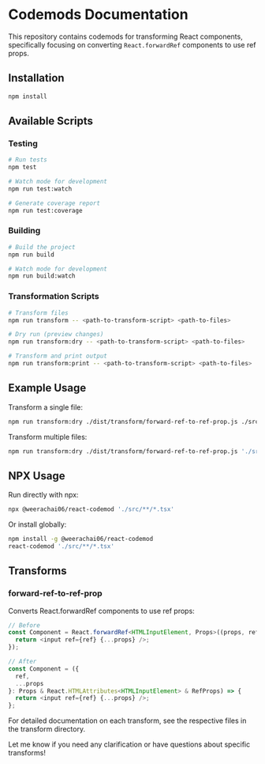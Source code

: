 # Codemods Documentation

This repository contains codemods for transforming React components, specifically focusing on converting `React.forwardRef` components to use ref props.

## Installation

```bash
npm install
```

## Available Scripts

### Testing

```bash
# Run tests
npm test

# Watch mode for development
npm run test:watch

# Generate coverage report
npm run test:coverage
```

### Building

```bash
# Build the project
npm run build

# Watch mode for development
npm run build:watch
```

### Transformation Scripts

```bash
# Transform files
npm run transform -- <path-to-transform-script> <path-to-files>

# Dry run (preview changes)
npm run transform:dry -- <path-to-transform-script> <path-to-files>

# Transform and print output
npm run transform:print -- <path-to-transform-script> <path-to-files>
```

## Example Usage

Transform a single file:
```bash
npm run transform:dry ./dist/transform/forward-ref-to-ref-prop.js ./src/components/MyComponent.tsx
```

Transform multiple files:
```bash
npm run transform:dry ./dist/transform/forward-ref-to-ref-prop.js './src/**/*.tsx'
```

## NPX Usage

Run directly with npx:

```bash
npx @weerachai06/react-codemod './src/**/*.tsx'
```

Or install globally:

```bash
npm install -g @weerachai06/react-codemod
react-codemod './src/**/*.tsx'
```

## Transforms

### forward-ref-to-ref-prop

Converts React.forwardRef components to use ref props:

```typescript
// Before
const Component = React.forwardRef<HTMLInputElement, Props>((props, ref) => {
  return <input ref={ref} {...props} />;
});

// After
const Component = ({ 
  ref,
  ...props 
}: Props & React.HTMLAttributes<HTMLInputElement> & RefProps) => {
  return <input ref={ref} {...props} />;
};
```

For detailed documentation on each transform, see the respective files in the transform directory.

Let me know if you need any clarification or have questions about specific transforms!
